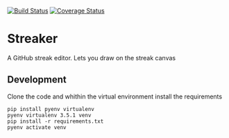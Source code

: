 [![Build Status](https://travis-ci.org/aldialimucaj/streaker.svg?branch=master)](https://travis-ci.org/aldialimucaj/streaker)
[![Coverage Status](https://coveralls.io/repos/github/aldialimucaj/streaker/badge.svg?branch=master)](https://coveralls.io/github/aldialimucaj/streaker?branch=master)

# Streaker
A GitHub streak editor. Lets you draw on the streak canvas


## Development
Clone the code and whithin the virtual environment install the requirements

    pip install pyenv virtualenv
    pyenv virtualenv 3.5.1 venv
    pip install -r requirements.txt
    pyenv activate venv
